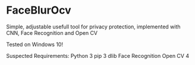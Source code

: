 # FaceBlurOcv
Simple, adjustable usefull tool for privacy protection, implemented with CNN, Face Recognition and Open CV

Tested on Windows 10!

Suspected Requirements:
Python 3
pip 3
dlib
Face Recognition
Open CV 4
